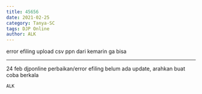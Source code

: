 ```yaml
---
title: 45656
date: 2021-02-25
category: Tanya-SC
tags: DJP Online
author: ALK
---
```


error efiling upload csv ppn dari kemarin ga bisa

---

24 feb djponline perbaikan/error efiling belum ada update, arahkan buat coba berkala

`ALK`
